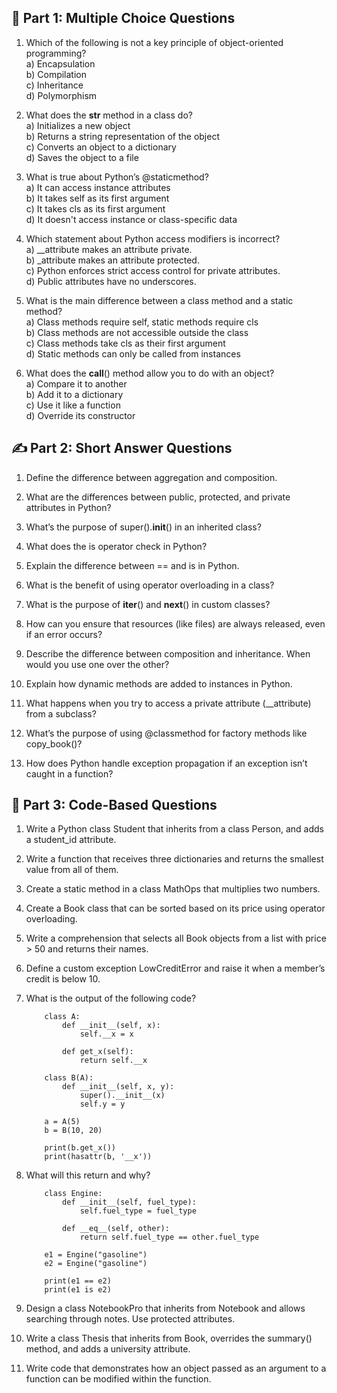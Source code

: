 ## 🧠 Part 1: Multiple Choice Questions
1. Which of the following is not a key principle of object-oriented programming?<br>
    a) Encapsulation<br>
    b) Compilation<br>
    c) Inheritance<br>
    d) Polymorphism

2. What does the __str__ method in a class do?<br>
    a) Initializes a new object<br>
    b) Returns a string representation of the object<br>
    c) Converts an object to a dictionary<br>
    d) Saves the object to a file

3. What is true about Python’s @staticmethod?<br>
    a) It can access instance attributes<br>
    b) It takes self as its first argument<br>
    c) It takes cls as its first argument<br>
    d) It doesn't access instance or class-specific data<br>

4. Which statement about Python access modifiers is incorrect?<br>
    a) __attribute makes an attribute private.<br>
    b) _attribute makes an attribute protected.<br>
    c) Python enforces strict access control for private attributes.<br>
    d) Public attributes have no underscores.

5. What is the main difference between a class method and a static method?<br>
    a) Class methods require self, static methods require cls<br>
    b) Class methods are not accessible outside the class<br>
    c) Class methods take cls as their first argument<br>
    d) Static methods can only be called from instances

6. What does the __call__() method allow you to do with an object?<br>
    a) Compare it to another<br>
    b) Add it to a dictionary<br>
    c) Use it like a function<br>
    d) Override its constructor


## ✍️ Part 2: Short Answer Questions
1. Define the difference between aggregation and composition.

2. What are the differences between public, protected, and private attributes in Python?

3. What’s the purpose of super().__init__() in an inherited class?

4. What does the is operator check in Python?

5. Explain the difference between == and is in Python.

6. What is the benefit of using operator overloading in a class?

7. What is the purpose of __iter__() and __next__() in custom classes?

8. How can you ensure that resources (like files) are always released, even if an error occurs?

9. Describe the difference between composition and inheritance. When would you use one over the other?

10. Explain how dynamic methods are added to instances in Python.

11. What happens when you try to access a private attribute (__attribute) from a subclass?

12. What’s the purpose of using @classmethod for factory methods like copy_book()?

13. How does Python handle exception propagation if an exception isn’t caught in a function?



## 🧪 Part 3: Code-Based Questions
1. Write a Python class Student that inherits from a class Person, and adds a student_id attribute.

2. Write a function that receives three dictionaries and returns the smallest value from all of them.

3. Create a static method in a class MathOps that multiplies two numbers.

4. Create a Book class that can be sorted based on its price using operator overloading.

5. Write a comprehension that selects all Book objects from a list with price > 50 and returns their names.

6. Define a custom exception LowCreditError and raise it when a member’s credit is below 10.

7. What is the output of the following code?
    ```
        class A:
            def __init__(self, x):
                self.__x = x

            def get_x(self):
                return self.__x

        class B(A):
            def __init__(self, x, y):
                super().__init__(x)
                self.y = y

        a = A(5)
        b = B(10, 20)

        print(b.get_x())
        print(hasattr(b, '__x'))
    ```

8. What will this return and why?
    ```
        class Engine:
            def __init__(self, fuel_type):
                self.fuel_type = fuel_type

            def __eq__(self, other):
                return self.fuel_type == other.fuel_type

        e1 = Engine("gasoline")
        e2 = Engine("gasoline")

        print(e1 == e2)
        print(e1 is e2)
    ```

9. Design a class NotebookPro that inherits from Notebook and allows searching through notes. Use protected attributes.

10. Write a class Thesis that inherits from Book, overrides the summary() method, and adds a university attribute.

11. Write code that demonstrates how an object passed as an argument to a function can be modified within the function.

